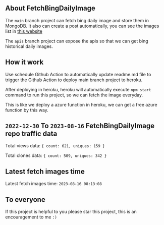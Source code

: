 ## About FetchBingDailyImage

The `main` branch project can fetch bing daily image and store them in MongoDB.
It also can create a post automatically, you can see the images list in [this website](https://oursalbum.netlify.app)

The `apis` branch project can expose the apis so that we can get bing historical daily images.

## How it work

Use schedule Github Action to automatically update readme.md file to trigger the Github Action to deploy main branch project to heroku.

After deploying in heroku, heroku will automatically execute `npm start` command to run this project, so we can fetch the image everyday.

This is like we deploy a azure function in heroku, we can get a free azure function by this way.

## `2022-12-30` To `2023-08-16` FetchBingDailyImage repo traffic data

Total views data: `{ count: 621, uniques: 159 }`

Total clones data: `{ count: 509, uniques: 342 }`

## Latest fetch images time

Latest fetch images time: `2023-08-16 08:13:08`

## To everyone

If this project is helpful to you please star this project, this is an encouragement to me `:)`



